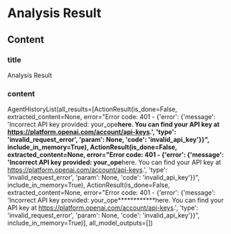 # Analysis Result

## Content

### title

Analysis Result

### content

AgentHistoryList(all_results=[ActionResult(is_done=False, extracted_content=None, error="Error code: 401 - {'error': {'message': 'Incorrect API key provided: your_ope************here. You can find your API key at https://platform.openai.com/account/api-keys.', 'type': 'invalid_request_error', 'param': None, 'code': 'invalid_api_key'}}", include_in_memory=True), ActionResult(is_done=False, extracted_content=None, error="Error code: 401 - {'error': {'message': 'Incorrect API key provided: your_ope************here. You can find your API key at https://platform.openai.com/account/api-keys.', 'type': 'invalid_request_error', 'param': None, 'code': 'invalid_api_key'}}", include_in_memory=True), ActionResult(is_done=False, extracted_content=None, error="Error code: 401 - {'error': {'message': 'Incorrect API key provided: your_ope************here. You can find your API key at https://platform.openai.com/account/api-keys.', 'type': 'invalid_request_error', 'param': None, 'code': 'invalid_api_key'}}", include_in_memory=True)], all_model_outputs=[])